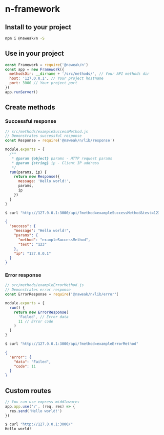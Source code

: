 # n-framework

## Install to your project

```bash
npm i @naweak/n -S
```

## Use in your project

```js
const Framework = require('@naweak/n')
const app = new Framework({
  methodsDir: __dirname + '/src/methods/', // Your API methods dir
  host: '127.0.0.1', // Your project hostname
  port: 3000 // Your project port
})
app.runServer()
```

## Create methods

### Successful response

```js
// src/methods/exampleSuccessMethod.js
// Demonstrates successful response
const Response = require('@naweak/n/lib/response')

module.exports = {
  /**
   * @param {object} params - HTTP request params
   * @param {string} ip - Client IP address
   */
  run(params, ip) {
    return new Response({
      message: 'Hello world!',
      params,
      ip
    })
  }
}
```

```bash
$ curl "http://127.0.0.1:3000/api/?method=exampleSuccessMethod&test=123"
```

```json
{
  "success": {
    "message": "Hello world!",
    "params": {
      "method": "exampleSuccessMethod",
      "test": "123"
    },
    "ip": "127.0.0.1"
  }
}
```

### Error response

```js
// src/methods/exampleErrorMethod.js
// Demonstrates error response
const ErrorResponse = require('@naweak/n/lib/error')

module.exports = {
  run() {
    return new ErrorResponse(
      'Failed', // Error data
      11 // Error code
    )
  }
}
```

```bash
$ curl "http://127.0.0.1:3000/api/?method=exampleErrorMethod"
```

```json
{
  "error": {
    "data": "Failed",
    "code": 11
  }
}
```

## Custom routes

```js
// You can use express middlewares
app.app.use('/', (req, res) => {
  res.send('Hello world!')
})
```

```bash
$ curl "http://127.0.0.1:3000/"
Hello world!
```
